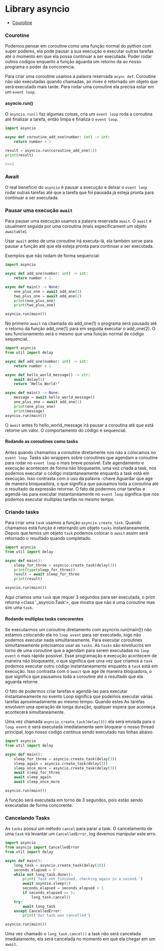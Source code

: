 # Library asyncio

- [Courotine](#courotine)


### Courotine
Podemos pensar em coroutine como uma função normal do python com super poderes,
ela pode pausar a sua execução e executar outras tarefas até o momento em que 
ela possa continuar a ser executada. Poder rodar outros codigos enquanto a 
função aguarda um retorno da ao nosso programa o poder da concorencia.

Para criar uma coroutine usamos a palavra reservada `async def`. Coroutine não 
são executadas quando chamadas, ao invex é retornado um objeto que será executado
mais tarde. Para rodar uma coroutine ela precisa estar em um `event loop`.

#### asyncio.run()
O `asyncio.run()` faz algumas coisas, cria um `event loop` roda a coroutina até
finalizar a tarefa, então limpa e finaliza o `event loop`.

```python
import asyncio

async def coroutine_add_one(number: int) -> int:
    return number + 1

result = asyncio.run(coroutine_add_one(1))
print(result)

>>>2
```
### Await

O real beneficio do `asyncio` é pausar a execução e deixar o `event loop` rodar
outras tarefas até que a tarefa que foi pausada já esteja pronta para continuar
a ser executada.

### Pausar uma execução `await`
Para pausar uma execução usamos a palavra reservada `await`. O `await` é usualment 
seguida por uma coroutina (mais especificament um objeto `awaitable`).

Usar `await` antes de uma coroutine irá executa-lá, ela também serve para 
pausar a função até que ela esteja pronta para continuar a ser executada.

Exemplos que não rodam de forma sequencial:

```python
import asyncio

async def add_one(number: int) -> int:
    return number + 1

async def main() -> None:
    one_plus_one = await add_one(1)     
    two_plus_one = await add_one(2)    
    print(one_plus_one)
    print(two_plus_one)

asyncio.run(main())
```
No primeiro `await` na chamada do add_one(1) o programa será pausado até o 
retorno da função add_one(1) para em seguida executar o add_one(2). O seu funcionamento
será o mesmo que uma função normal de código sequencial.

```python
import asyncio
from util import delay

async def add_one(number: int) -> int:
    return number + 1

async def hello_world_message() -> str:
    await delay(1)
    return ‘Hello World!’

async def main() -> None:
    message = await hello_world_message()      
    one_plus_one = await add_one(1)       
    print(one_plus_one)
    print(message)
asyncio.run(main())
```
O `await` antes fo hello_world_message irá pausar a coroutina até que está 
retorne um valor. O comportamento do código é sequencial.

#### Rodando as coroutines como tasks
Antes quando chamamos a coroutine diretamente nos não a colocamos 
no `event loop`. Tasks são wrappers sobre coroutines que agendam a coroutine 
para rodar no `event loop` o mais breve possível. Este agendamento e execução 
acontecem de forma não bloqueante, uma vez criada a task, nos podemos executar 
o código instantaneamente enquanto a task está em execução. Isso contrasta com 
o uso da palavra -chave Aguardar que age de maneira bloqueadora, o que 
significa que pausamos toda a coroutina até o resultado da expressão retornar.
O fato de podermos criar tarefas e agendá-las para executar instantaneamente no 
`event loop` significa que nós podemos executar multiplas tarefas no mesmo tempo.

### Criando tasks
Para criar uma `task` usamos a função `asyncio.create_task`. Quando chamamos 
está função é retornardo um objeto `tasks` instantaneamente. Depois que temos
um objeto `task` podemos colocar o `await` assim será retornado o resultado 
quando completado.

```python
import asyncio
from util import delay

async def main():
    sleep_for_three = asyncio.create_task(delay(3))
    print(type(sleep_for_three))
    result = await sleep_for_three
    print(result)

asyncio.run(main())
```
Aqui criamos uma `task` que requer 3 segundos para ser executada, o print retorna 
<class '_asyncio.Task'>, que mostra que não é uma coroutine mas sim uma `task`. 

#### Rodando multiplas tasks concorentes
Se executarmos um coroutine diretamento com asyncrio.run(main()) não estamos 
colocando ela no `loop event` para ser executado, logo não podemos executar nada 
simultaneamente. Para executar coroutines simultaneamente precisamos usar as `tasks`.
As `tasks` são envolucros em torno de uma coroutine que a agendam para serem 
executadas no `loop event` o mais rápido possível. Esse programação e execução 
acontecem de maneira não bloqueante, o que significa que uma vez que criamos a 
`task` podemos executar outro código instantaneamente enquanto a `task` está em 
execução. Isso contrasta com o `await` que age de maneira bloquadora, o que 
significa que pausamos toda a coroutine até o resultado que ela aguarda retorne.

O fato de podermos criar tarefas e agendá-las para executar instantaneamente no evento
Loop significa que podemos executar várias tarefas aproximadamente ao mesmo tempo. Quando estes
As tarefas envolvem uma operação de longa duração, qualquer espera que aconteça acontecerá simultaneamente.

Uma vez chamada `asyncio.create_task(delay(3))` ela será enviada para o `loop event`
e será executada imediatamente sem bloquear o nosso thread principal, logo nosso 
codigo continua sendo executado nas linhas abaixo.


```python
import asyncio
from util import delay

async def main():
    sleep_for_three = asyncio.create_task(delay(3))
    sleep_again = asyncio.create_task(delay(3))
    sleep_once_more = asyncio.create_task(delay(3))
    await sleep_for_three
    await sleep_again
    await sleep_once_more

asyncio.run(main())
```
A função será executada em torno de 3 segundos, pois estão sendo executadas de 
forma concorente.

### Cancelando Tasks
As `tasks` possui um método `cancel` para parar a task. O cancelamento de uma
`task` irá levantar um `CancelledError`, log devemos manipular este erro.

```python
import asyncio
from asyncio import CancelledError
from util import delay

async def main():
    long_task = asyncio.create_task(delay(10))
    seconds_elapsed = 0
    while not long_task.done():
        print('Task not finished, checking again in a second.')
        await asyncio.sleep(1)
        seconds_elapsed = seconds_elapsed + 1
        if seconds_elapsed == 5:
            long_task.cancel()
    try:
        await long_task
    except CancelledError:
        print('Our task was cancelled')

asyncio.run(main())
```

Uma vez chamado o `long_task.cancel()` a task não será cancelada imediatamente, 
ela será cancelada no momento em que ela chegar em um `await`.

